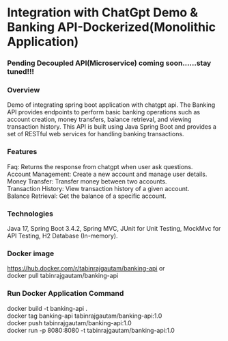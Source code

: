# Integration with ChatGpt Demo & Banking API-Dockerized(Monolithic Application)
### Pending Decoupled API(Microservice) coming soon......stay tuned!!!
### Overview
Demo of integrating spring boot application with chatgpt api.
The Banking API provides endpoints to perform basic banking operations such as account creation, money transfers, balance retrieval, and viewing transaction history. This API is built using Java Spring Boot and provides a set of RESTful web services for handling banking transactions.

### Features
Faq: Returns the response from chatgpt when user ask questions.<br>
Account Management: Create a new account and manage user details.<br>
Money Transfer: Transfer money between two accounts.<br>
Transaction History: View transaction history of a given account.<br>
Balance Retrieval: Get the balance of a specific account.

### Technologies
Java 17,
Spring Boot 3.4.2,
Spring MVC,
JUnit for Unit Testing,
MockMvc for API Testing,
H2 Database (In-memory).
### Docker image 
https://hub.docker.com/r/tabinrajgautam/banking-api  or<br>
docker pull tabinrajgautam/banking-api
### Run Docker Application Command
docker build -t banking-api .<br>
docker tag banking-api tabinrajgautam/banking-api:1.0<br>
docker push tabinrajgautam/banking-api:1.0<br>
docker run -p 8080:8080 -t tabinrajgautam/banking-api:1.0<br>

